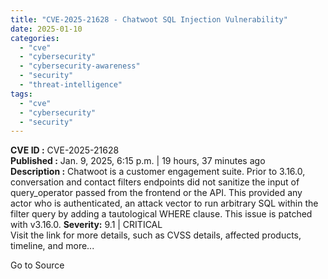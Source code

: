 ```yaml
---
title: "CVE-2025-21628 - Chatwoot SQL Injection Vulnerability"
date: 2025-01-10
categories: 
  - "cve"
  - "cybersecurity"
  - "cybersecurity-awareness"
  - "security"
  - "threat-intelligence"
tags: 
  - "cve"
  - "cybersecurity"
  - "security"
---
```


**CVE ID :** CVE-2025-21628  
**Published :** Jan. 9, 2025, 6:15 p.m. | 19 hours, 37 minutes ago  
**Description :** Chatwoot is a customer engagement suite. Prior to 3.16.0, conversation and contact filters endpoints did not sanitize the input of query\_operator passed from the frontend or the API. This provided any actor who is authenticated, an attack vector to run arbitrary SQL within the filter query by adding a tautological WHERE clause. This issue is patched with v3.16.0. 
**Severity:** 9.1 | CRITICAL  
Visit the link for more details, such as CVSS details, affected products, timeline, and more...

Go to Source
